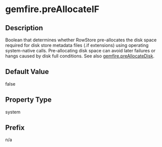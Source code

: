 # gemfire.preAllocateIF

## Description

Boolean that determines whether RowStore pre-allocates the disk space required for disk store metadata files (.if extensions) using operating system-native calls. Pre-allocating disk space can avoid later failures or hangs caused by disk full conditions. See also [gemfire.preAllocateDisk](../../reference/configuration_parameters/gemfire.preAllocateDisk.md).

## Default Value

false

## Property Type

system

## Prefix

n/a
